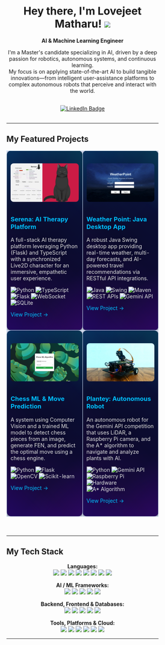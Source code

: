 <style>
  * {
    box-sizing: border-box;
  }
  table {
    width: 100%; 
    table-layout: fixed; 
  }

  table td {
    background-color: #0a0a2a; /* Deeper dark blue-black base */
    border-radius: 12px;
    position: relative;
    overflow: hidden;
    padding: 10px;
    vertical-align: top;
    
    background-image: 
      linear-gradient(135deg, rgba(0, 200, 255, 0.15) 0%, transparent 25%, transparent 75%, rgba(150, 0, 255, 0.15) 100%),
      linear-gradient(45deg, rgba(50, 0, 255, 0.15) 0%, transparent 25%, transparent 75%, rgba(0, 255, 180, 0.15) 100%),
      linear-gradient(225deg, rgba(0, 100, 255, 0.1) 0%, transparent 50%, rgba(200, 0, 255, 0.1) 100%),
      radial-gradient(circle at top left, rgba(0, 150, 255, 0.08) 0%, transparent 50%),
      radial-gradient(circle at bottom right, rgba(100, 0, 255, 0.08) 0%, transparent 50%);
    background-color: #0a0a2a; /* Fallback and underlying dark color */

    border: 1px solid rgba(50, 150, 255, 0.2); /* Bluish border */

    box-shadow: 
      0 4px 15px rgba(0, 0, 0, 0.7),
      0 0 15px rgba(0, 200, 255, 0.25), /* Light blue glow */
      0 0 15px rgba(150, 0, 255, 0.25); /* Purple glow */
    
    transition: all 0.3s ease-in-out;

    color: #e0e0e0; 
  }

  table td:hover {
    transform: translateY(-5px);
    box-shadow: 
      0 8px 25px rgba(0, 0, 0, 0.9),
      0 0 25px rgba(0, 200, 255, 0.5), /* Enhanced light blue glow */
      0 0 25px rgba(150, 0, 255, 0.5); /* Enhanced purple glow */
    border-color: rgba(50, 150, 255, 0.5); /* More prominent border on hover */
  }

  table td h3 {
    color: #00bfff; /* Keep existing header color, it fits */
  }

  table td a {
    color: #00bfff; /* Keep existing link color */
    text-decoration: none;
  }

  table td a:hover {
    text-decoration: underline;
  }
</style>

<div align="center" style="margin-bottom: 30px;">
  <h1>
    Hey there, I'm Lovejeet Matharu! 
    <img src="https://media.giphy.com/media/hvRJCLFzcasrR4ia7z/giphy.gif" width="30px"/>
  </h1>
  <p>
    <strong>AI & Machine Learning Engineer</strong>
  </p>
  <p>
    I'm a Master's candidate specializing in AI, driven by a deep passion for robotics, autonomous systems, and continuous learning.
    <br/>
    My focus is on applying state-of-the-art AI to build tangible innovations—from intelligent user-assistance platforms to complex autonomous robots that perceive and interact with the world.
  </p>
</div>

<div align="center" style="margin-bottom: 30px;">
  <a href="https://www.linkedin.com/in/lovejeet-singh-matharu-975679213/" target="_blank">
    <img src="https://img.shields.io/badge/LinkedIn-0077B5?style=for-the-badge&logo=linkedin&logoColor=white" alt="LinkedIn Badge"/>
  </a>
</div>

---

## My Featured Projects

<table style="margin-bottom: 50px;">
  <tr>
    <td width="50%" style="vertical-align: top; padding: 10px;">
      <h5>            </h5>
      <img 
        src="./img/serena.png" 
        alt="Screenshot of Serena AI Therapy Platform" 
        width="100%" 
        style="border-radius: 8px; margin-bottom: 10px;"
      >
      <h3>Serena: AI Therapy Platform</h3>
      <p>A full-stack AI therapy platform leveraging Python (Flask) and TypeScript with a synchronized Live2D character for an immersive, empathetic user experience.</p>
      <p>
        <img src="https://img.shields.io/badge/Python-3776AB?style=for-the-badge&logo=python&logoColor=white" alt="Python"/>
        <img src="https://img.shields.io/badge/TypeScript-3178C6?style=for-the-badge&logo=typescript&logoColor=white" alt="TypeScript"/>
        <img src="https://img.shields.io/badge/Flask-000000?style=for-the-badge&logo=flask&logoColor=white" alt="Flask"/>
        <img src="https://img.shields.io/badge/WebSocket-010101?style=for-the-badge" alt="WebSocket"/>
        <img src="https://img.shields.io/badge/SQLite-003B57?style=for-the-badge&logo=sqlite&logoColor=white" alt="SQLite"/>
      </p>
      <a href="https://github.com/LovejeetM/Serena" target="_blank">View Project →</a>
      <h5>            </h5>
    </td>
    <td width="50%" style="vertical-align: top; padding: 10px;">
      <h5>            </h5>
      <img 
        src="./img/frame2.png" 
        alt="Screenshot of Weather Point Java Desktop App" 
        width="100%" 
        style="border-radius: 8px; margin-bottom: 10px;"
      >
      <h3>Weather Point: Java Desktop App</h3>
      <p>A robust Java Swing desktop app providing real-time weather, multi-day forecasts, and AI-powered travel recommendations via RESTful API integrations.</p>
      <p>
        <img src="https://img.shields.io/badge/Java-ED8B00?style=for-the-badge&logo=java&logoColor=white" alt="Java"/>
        <img src="https://img.shields.io/badge/Swing-555555?style=for-the-badge" alt="Swing"/>
        <img src="https://img.shields.io/badge/Maven-C71A36?style=for-the-badge&logo=apache-maven&logoColor=white" alt="Maven"/>
        <img src="https://img.shields.io/badge/RESTful%20APIs-027585?style=for-the-badge" alt="REST APIs"/>
        <img src="https://img.shields.io/badge/Gemini%20API-4A90E2?style=for-the-badge" alt="Gemini API"/>
      </p>
      <a href="https://github.com/LovejeetM/Weather-Point" target="_blank">View Project →</a>
      <h5>            </h5>
    </td>
  </tr>
  <tr>
    <td width="50%" style="vertical-align: top; padding: 10px;">
      <h5>            </h5>
      <img 
        src="./img/chess.png" 
        alt="Screenshot of Chess ML & Move Prediction System" 
        width="100%" 
        style="border-radius: 8px; margin-bottom: 10px;"
      >
      <h3>Chess ML & Move Prediction</h3>
      <p>A system using Computer Vision and a trained ML model to detect chess pieces from an image, generate FEN, and predict the optimal move using a chess engine.</p>
      <p>
        <img src="https://img.shields.io/badge/Python-3776AB?style=for-the-badge&logo=python&logoColor=white" alt="Python"/>
        <img src="https://img.shields.io/badge/Flask-000000?style=for-the-badge&logo=flask&logoColor=white" alt="Flask"/>
        <img src="https://img.shields.io/badge/OpenCV-5C3EE8?style=for-the-badge&logo=opencv&logoColor=white" alt="OpenCV"/>
        <img src="https://img.shields.io/badge/Scikit--learn-F7931E?style=for-the-badge&logo=scikit-learn&logoColor=white" alt="Scikit-learn"/>
      </p>
      <a href="https://github.com/LovejeetM/Chess_ML_Algorithm" target="_blank">View Project →</a>
      <h5>            </h5>
    </td>
    <td width="50%" style="vertical-align: top; padding: 10px;">
      <h5>            </h5>
      <img 
        src="./img/rbt.png" 
        alt="Image of Plantey Autonomous Robot" 
        width="100%" 
        style="border-radius: 8px; margin-bottom: 10px;"
      >
      <h3>Plantey: Autonomous Robot</h3>
      <p>An autonomous robot for the Gemini API competition that uses LiDAR, a Raspberry Pi camera, and the A* algorithm to navigate and analyze plants with AI.</p>
      <p>
        <img src="https://img.shields.io/badge/Python-3776AB?style=for-the-badge&logo=python&logoColor=white" alt="Python"/>
        <img src="https://img.shields.io/badge/Gemini%20API-4A90E2?style=for-the-badge" alt="Gemini API"/>
        <img src="https://img.shields.io/badge/Raspberry%20Pi-A22846?style=for-the-badge&logo=raspberry-pi&logoColor=white" alt="Raspberry Pi"/>
        <img src="https://img.shields.io/badge/Hardware-5E5E5E?style=for-the-badge" alt="Hardware"/>
        <img src="https://img.shields.io/badge/A*%20Algorithm-FF6F00?style=for-the-badge" alt="A* Algorithm"/>
      </p>
      <a href="https://github.com/LovejeetM/autonomous_robot" target="_blank">View Project →</a>
      <h5>            </h5>
    </td>
  </tr>
</table>

---

## My Tech Stack

<p align="center">
  <strong>Languages:</strong><br>
  <a href="#"><img src="https://img.shields.io/badge/Python-3776AB?style=for-the-badge&logo=python&logoColor=white" /></a>
  <a href="#"><img src="https://img.shields.io/badge/Java-ED8B00?style=for-the-badge&logo=java&logoColor=white" /></a>
  <a href="#"><img src="https://img.shields.io/badge/C%2B%2B-00599C?style=for-the-badge&logo=c%2B%2B&logoColor=white" /></a>
  <a href="#"><img src="https://img.shields.io/badge/TypeScript-3178C6?style=for-the-badge&logo=typescript&logoColor=white" /></a>
  <a href="#"><img src="https://img.shields.io/badge/JavaScript-F7DF1E?style=for-the-badge&logo=javascript&logoColor=black" /></a>
  <a href="#"><img src="https://img.shields.io/badge/SQL-4479A1?style=for-the-badge&logo=postgresql&logoColor=white" /></a>
  <a href="#"><img src="https://img.shields.io/badge/HTML5-E34F26?style=for-the-badge&logo=html5&logoColor=white" /></a>
  <a href="#"><img src="https://img.shields.io/badge/CSS3-1572B6?style=for-the-badge&logo=css3&logoColor=white" /></a>
</p>

<p align="center">
  <strong>AI / ML Frameworks:</strong><br>
  <a href="#"><img src="https://img.shields.io/badge/TensorFlow-FF6F00?style=for-the-badge&logo=tensorflow&logoColor=white" /></a>
  <a href="#"><img src="https://img.shields.io/badge/PyTorch-EE4C2C?style=for-the-badge&logo=pytorch&logoColor=white" /></a>
  <a href="#"><img src="https://img.shields.io/badge/LangChain-FFFFFF?style=for-the-badge" /></a>
  <a href="#"><img src="https://img.shields.io/badge/Scikit--learn-F7931E?style=for-the-badge&logo=scikit-learn&logoColor=white" /></a>
  <a href="#"><img src="https://img.shields.io/badge/OpenCV-5C3EE8?style=for-the-badge&logo=opencv&logoColor=white" /></a>
</p>

<p align="center">
  <strong>Backend, Frontend & Databases:</strong><br>
  <a href="#"><img src="https://img.shields.io/badge/Flask-000000?style=for-the-badge&logo=flask&logoColor=white" /></a>
  <a href="#"><img src="https://img.shields.io/badge/Node.js-339933?style=for-for-the-badge&logo=nodedotjs&logoColor=white" /></a>
  <a href="#"><img src="https://img.shields.io/badge/Swing-555555?style=for-the-badge" /></a>
  <a href="#"><img src="https://img.shields.io/badge/MySQL-4479A1?style=for-the-badge&logo=mysql&logoColor=white" /></a>
  <a href="#"><img src="https://img.shields.io/badge/Microsoft%20SQL%20Server-CC2927?style=for-the-badge&logo=microsoft%20sql%20server&logoColor=white" /></a>
</p>

<p align="center">
  <strong>Tools, Platforms & Cloud:</strong><br>
  <a href="#"><img src="https://img.shields.io/badge/Docker-2496ED?style=for-the-badge&logo=docker&logoColor=white" /></a>
  <a href="#"><img src="https://img.shields.io/badge/Google%20Cloud-4285F4?style=for-the-badge&logo=google-cloud&logoColor=white" /></a>
  <a href="#"><img src="https://img.shields.io/badge/Amazon%20AWS-232F3E?style=for-the-badge&logo=amazon-aws&logoColor=white" /></a>
  <a href="#"><img src="https://img.shields.io/badge/Linux-FCC624?style=for-the-badge&logo=linux&logoColor=black" /></a>
  <a href="#"><img src="https://img.shields.io/badge/Git-F05032?style=for-the-badge&logo=git&logoColor=white" /></a>
  <a href="#"><img src="https://img.shields.io/badge/Gemini%20API-4A90E2?style=for-the-badge" /></a>
</p>

---